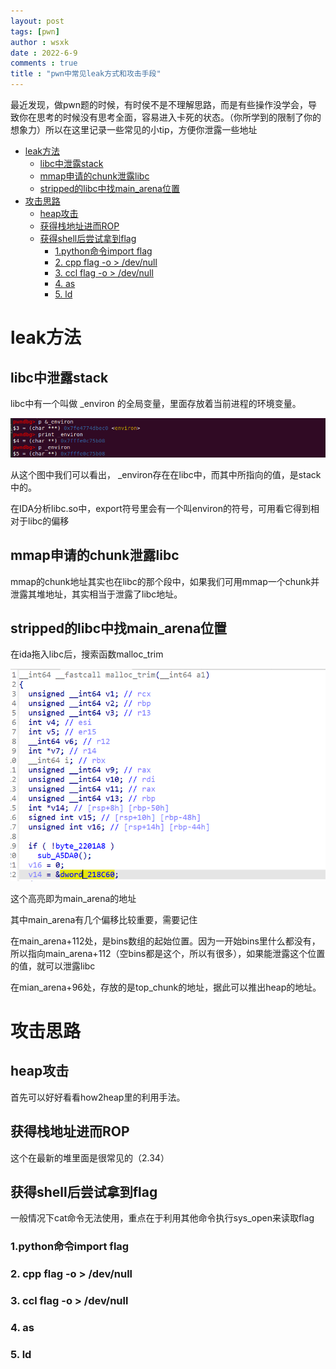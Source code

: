 ```yaml
---
layout: post
tags: [pwn]
author : wsxk
date : 2022-6-9
comments : true
title : "pwn中常见leak方式和攻击手段"
---
```


最近发现，做pwn题的时候，有时侯不是不理解思路，而是有些操作没学会，导致你在思考的时候没有思考全面，容易进入卡死的状态。（你所学到的限制了你的想象力）所以在这里记录一些常见的小tip，方便你泄露一些地址

- [leak方法](#leak方法)
  - [libc中泄露stack](#libc中泄露stack)
  - [mmap申请的chunk泄露libc](#mmap申请的chunk泄露libc)
  - [stripped的libc中找main_arena位置](#stripped的libc中找main_arena位置)
- [攻击思路](#攻击思路)
  - [heap攻击<br>](#heap攻击)
  - [获得栈地址进而ROP](#获得栈地址进而rop)
  - [获得shell后尝试拿到flag<br>](#获得shell后尝试拿到flag)
    - [1.python命令import flag<br>](#1python命令import-flag)
    - [2. cpp flag -o > /dev/null<br>](#2-cpp-flag--o--devnull)
    - [3. ccl flag -o > /dev/null<br>](#3-ccl-flag--o--devnull)
    - [4. as](#4-as)
    - [5. ld](#5-ld)

# leak方法

## libc中泄露stack

libc中有一个叫做 _environ 的全局变量，里面存放着当前进程的环境变量。

![](https://raw.githubusercontent.com/wsxk/wsxk_pictures/main/2022-6-5-apparmor%E8%AE%BF%E9%97%AE%E6%8E%A7%E5%88%B6/20220609214521.png)

从这个图中我们可以看出， _environ存在在libc中，而其中所指向的值，是stack中的。

在IDA分析libc.so中，export符号里会有一个叫environ的符号，可用看它得到相对于libc的偏移

## mmap申请的chunk泄露libc

mmap的chunk地址其实也在libc的那个段中，如果我们可用mmap一个chunk并泄露其堆地址，其实相当于泄露了libc地址。

## stripped的libc中找main_arena位置

在ida拖入libc后，搜索函数malloc_trim

![](https://raw.githubusercontent.com/wsxk/wsxk_pictures/main/2022-6-5-apparmor%E8%AE%BF%E9%97%AE%E6%8E%A7%E5%88%B6/20220612210734.png)

这个高亮即为main_arena的地址

其中main_arena有几个偏移比较重要，需要记住

在main_arena+112处，是bins数组的起始位置。因为一开始bins里什么都没有，所以指向main_arena+112（空bins都是这个，所以有很多），如果能泄露这个位置的值，就可以泄露libc

在mian_arena+96处，存放的是top_chunk的地址，据此可以推出heap的地址。

# 攻击思路
## heap攻击<br>
首先可以好好看看how2heap里的利用手法。

## 获得栈地址进而ROP

这个在最新的堆里面是很常见的（2.34）

## 获得shell后尝试拿到flag<br>
一般情况下cat命令无法使用，重点在于利用其他命令执行sys_open来读取flag<br>
### 1.python命令import flag<br>
### 2. cpp flag -o > /dev/null<br>
### 3. ccl flag -o > /dev/null<br>
### 4. as
### 5. ld
